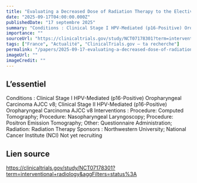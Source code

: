 ```yaml
---
title: "Evaluating a Decreased Dose of Radiation Therapy to the Elective Neck for the Treatment of HPV-Related Oropharyngeal Cancer, ENLIGHT Trial"
date: "2025-09-17T04:00:00.000Z"
publishedDate: "17 septembre 2025"
summary: "Conditions : Clinical Stage I HPV-Mediated (p16-Positive) Oropharyngeal Carcinoma AJCC v8; Clinical Stage II HPV-Mediated (p16-Positive) Oropharyngeal Carcinoma AJCC v8 Interventions : Procedure: Computed Tomography; Procedure: Nasopharyngeal Laryngoscopy; Procedure: Positron Emission Tomography; Other: Questionnaire Administration; Radiation: Radiation Therapy Sponsors : Northwestern University; National Cancer Institute (NCI) Not yet recruiting"
importance: ""
sourceUrl: "https://clinicaltrials.gov/study/NCT07178301?term=interventional+radiology&aggFilters=status%3A"
tags: ["France", "Actualité", "ClinicalTrials.gov — ta recherche"]
permalink: "/papers/2025-09-17-evaluating-a-decreased-dose-of-radiation-therapy-to-the-elective-neck-for-the-treatment-of-hpv-related-oropharyngeal-cancer-enlight-trial"
imageUrl: ""
imageCredit: ""
---
```


## L’essentiel

Conditions : Clinical Stage I HPV-Mediated (p16-Positive) Oropharyngeal Carcinoma AJCC v8; Clinical Stage II HPV-Mediated (p16-Positive) Oropharyngeal Carcinoma AJCC v8 Interventions : Procedure: Computed Tomography; Procedure: Nasopharyngeal Laryngoscopy; Procedure: Positron Emission Tomography; Other: Questionnaire Administration; Radiation: Radiation Therapy Sponsors : Northwestern University; National Cancer Institute (NCI) Not yet recruiting

## Lien source

https://clinicaltrials.gov/study/NCT07178301?term=interventional+radiology&aggFilters=status%3A
